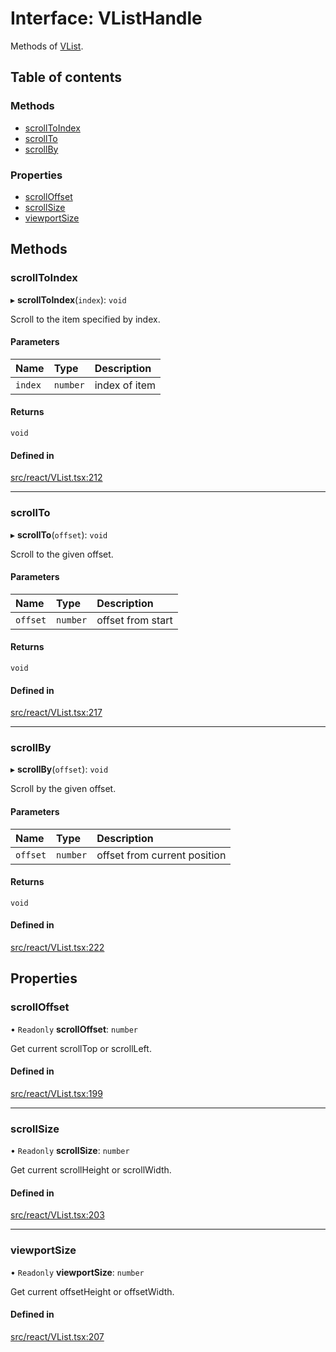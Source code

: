 # Interface: VListHandle

Methods of [VList](../API.md#vlist).

## Table of contents

### Methods

- [scrollToIndex](VListHandle.md#scrolltoindex)
- [scrollTo](VListHandle.md#scrollto)
- [scrollBy](VListHandle.md#scrollby)

### Properties

- [scrollOffset](VListHandle.md#scrolloffset)
- [scrollSize](VListHandle.md#scrollsize)
- [viewportSize](VListHandle.md#viewportsize)

## Methods

### scrollToIndex

▸ **scrollToIndex**(`index`): `void`

Scroll to the item specified by index.

#### Parameters

| Name | Type | Description |
| :------ | :------ | :------ |
| `index` | `number` | index of item |

#### Returns

`void`

#### Defined in

[src/react/VList.tsx:212](https://github.com/inokawa/virtua/blob/8e03f83/src/react/VList.tsx#L212)

___

### scrollTo

▸ **scrollTo**(`offset`): `void`

Scroll to the given offset.

#### Parameters

| Name | Type | Description |
| :------ | :------ | :------ |
| `offset` | `number` | offset from start |

#### Returns

`void`

#### Defined in

[src/react/VList.tsx:217](https://github.com/inokawa/virtua/blob/8e03f83/src/react/VList.tsx#L217)

___

### scrollBy

▸ **scrollBy**(`offset`): `void`

Scroll by the given offset.

#### Parameters

| Name | Type | Description |
| :------ | :------ | :------ |
| `offset` | `number` | offset from current position |

#### Returns

`void`

#### Defined in

[src/react/VList.tsx:222](https://github.com/inokawa/virtua/blob/8e03f83/src/react/VList.tsx#L222)

## Properties

### scrollOffset

• `Readonly` **scrollOffset**: `number`

Get current scrollTop or scrollLeft.

#### Defined in

[src/react/VList.tsx:199](https://github.com/inokawa/virtua/blob/8e03f83/src/react/VList.tsx#L199)

___

### scrollSize

• `Readonly` **scrollSize**: `number`

Get current scrollHeight or scrollWidth.

#### Defined in

[src/react/VList.tsx:203](https://github.com/inokawa/virtua/blob/8e03f83/src/react/VList.tsx#L203)

___

### viewportSize

• `Readonly` **viewportSize**: `number`

Get current offsetHeight or offsetWidth.

#### Defined in

[src/react/VList.tsx:207](https://github.com/inokawa/virtua/blob/8e03f83/src/react/VList.tsx#L207)
